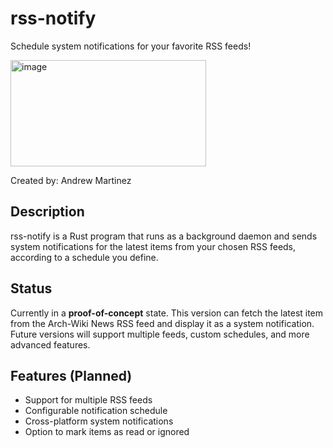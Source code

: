 # rss-notify

Schedule system notifications for your favorite RSS feeds!

<img width="313" height="170" alt="image" src="https://github.com/user-attachments/assets/890f655d-20da-4d8b-927b-c2b64c473f8d" />


Created by: Andrew Martinez

## Description

rss-notify is a Rust program that runs as a background daemon and sends system notifications for the latest items from your chosen RSS feeds, according to a schedule you define.

## Status

Currently in a **proof-of-concept** state. This version can fetch the latest item from the Arch-Wiki News RSS feed and display it as a system notification. Future versions will support multiple feeds, custom schedules, and more advanced features.

## Features (Planned)

- Support for multiple RSS feeds
- Configurable notification schedule
- Cross-platform system notifications
- Option to mark items as read or ignored
